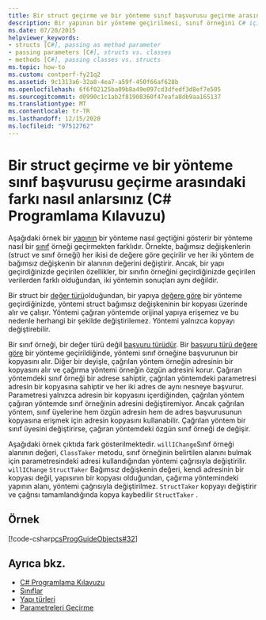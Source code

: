 ```yaml
---
title: Bir struct geçirme ve bir yönteme sınıf başvurusu geçirme arasındaki farkı nasıl anlarsınız-C# Programlama Kılavuzu
description: Bir yapının bir yönteme geçirilmesi, sınıf örneğini C# içindeki bir yönteme geçirmekten farklıdır. Bu örnek, değer ile geçirilen struct ve sınıf örneğini gösterir.
ms.date: 07/20/2015
helpviewer_keywords:
- structs [C#], passing as method parameter
- passing parameters [C#], structs vs. classes
- methods [C#], passing classes vs. structs
ms.topic: how-to
ms.custom: contperf-fy21q2
ms.assetid: 9c1313a6-32a8-4ea7-a59f-450f66af628b
ms.openlocfilehash: 6f6f02125ba09b8a49e097cd3dfedf3d8ef7e505
ms.sourcegitcommit: d0990c1c1ab2f81908360f47eafa8db9aa165137
ms.translationtype: MT
ms.contentlocale: tr-TR
ms.lasthandoff: 12/15/2020
ms.locfileid: "97512762"
---
```

# <a name="how-to-know-the-difference-between-passing-a-struct-and-passing-a-class-reference-to-a-method-c-programming-guide"></a>Bir struct geçirme ve bir yönteme sınıf başvurusu geçirme arasındaki farkı nasıl anlarsınız (C# Programlama Kılavuzu)

Aşağıdaki örnek bir [yapının](../../language-reference/builtin-types/struct.md) bir yönteme nasıl geçtiğini gösterir bir yönteme nasıl bir [sınıf](../../language-reference/keywords/class.md) örneği geçirmekten farklıdır. Örnekte, bağımsız değişkenlerin (struct ve sınıf örneği) her ikisi de değere göre geçirilir ve her iki yöntem de bağımsız değişkenin bir alanının değerini değiştirir. Ancak, bir yapı geçirdiğinizde geçirilen özellikler, bir sınıfın örneğini geçirdiğinizde geçirilen verilerden farklı olduğundan, iki yöntemin sonuçları aynı değildir.  
  
 Bir struct bir [değer türü](../../language-reference/builtin-types/value-types.md)olduğundan, bir yapıya [değere göre](./passing-value-type-parameters.md) bir yönteme geçirdiğinizde, yöntemi struct bağımsız değişkeninin bir kopyası üzerinde alır ve çalışır. Yöntemi çağıran yöntemde orijinal yapıya erişemez ve bu nedenle herhangi bir şekilde değiştirilemez. Yöntemi yalnızca kopyayı değiştirebilir.  
  
 Bir sınıf örneği, bir değer türü değil [başvuru türüdür](../../language-reference/keywords/reference-types.md). Bir [başvuru türü değere göre](./passing-reference-type-parameters.md) bir yönteme geçirildiğinde, yöntemi sınıf örneğine başvurunun bir kopyasını alır. Diğer bir deyişle, çağrılan yöntem örneğin adresinin bir kopyasını alır ve çağırma yöntemi örneğin özgün adresini korur. Çağıran yöntemdeki sınıf örneği bir adrese sahiptir, çağrılan yöntemdeki parametresi adresin bir kopyasına sahiptir ve her iki adres de aynı nesneye başvurur. Parametresi yalnızca adresin bir kopyasını içerdiğinden, çağrılan yöntem çağıran yöntemde sınıf örneğinin adresini değiştiremiyor. Ancak çağrılan yöntem, sınıf üyelerine hem özgün adresin hem de adres başvurusunun kopyasına erişmek için adresin kopyasını kullanabilir. Çağrılan yöntem bir sınıf üyesini değiştirirse, çağıran yöntemdeki özgün sınıf örneği de değişir.  
  
 Aşağıdaki örnek çıktıda fark gösterilmektedir. `willIChange`Sınıf örneği alanının değeri, `ClassTaker` metodu, sınıf örneğinin belirtilen alanını bulmak için parametresindeki adresi kullandığından yöntemi çağrısıyla değiştirilir. `willIChange` `StructTaker` Bağımsız değişkenin değeri, kendi adresinin bir kopyası değil, yapısının bir kopyası olduğundan, çağırma yöntemindeki yapının alanı, yöntemi çağrısıyla değiştirilmez. `StructTaker` kopyayı değiştirir ve çağrısı tamamlandığında kopya kaybedilir `StructTaker` .  
  
## <a name="example"></a>Örnek  

 [!code-csharp[csProgGuideObjects#32](~/samples/snippets/csharp/VS_Snippets_VBCSharp/csProgGuideObjects/CS/Objects.cs#32)]  
  
## <a name="see-also"></a>Ayrıca bkz.

- [C# Programlama Kılavuzu](../index.md)
- [Sınıflar](./classes.md)
- [Yapı türleri](../../language-reference/builtin-types/struct.md)
- [Parametreleri Geçirme](./passing-parameters.md)
